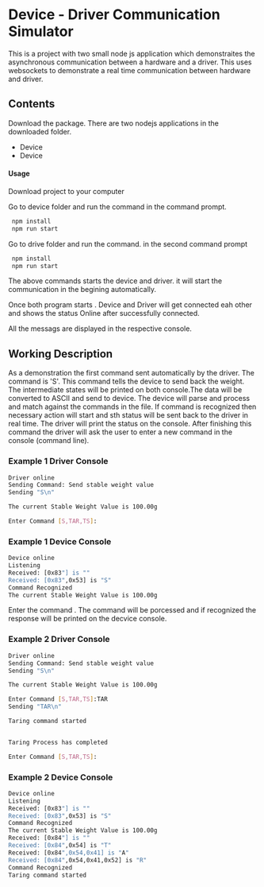 # Device - Driver  Communication Simulator
This is a project with two small node js application which demonstraites the asynchronous communication between a hardware and a driver. This uses websockets to demonstrate a real time communication between hardware and driver.

## Contents

Download the package. There are two nodejs applications in the downloaded folder.
- Device 
- Device 

#### Usage

Download project to your computer

Go to device folder and run the command in the command prompt.

```bash
 npm install
 npm run start
```


Go to drive folder and run the command. in the second command prompt

```bash
 npm install
 npm run start
```


The above commands starts the device and driver. it will start the communication in the begining automatically. 

Once both program starts . Device and Driver will get connected eah other and shows the status Online after successfully connected.

All the messags are displayed in the respective console.

## Working Description

As a demonstration the first command sent automatically by the driver. 
The command is 'S'. This command tells the device to send back the weight.
The intermediate states will be printed on both console.The data will be converted to ASCII and send to device. The device will parse and process and match against the commands in the file. If command is recognized then necessary action will start and sth status will be sent back to the driver in real time. 
The driver will print the status on the console.
After finishing this command the driver will ask the user to enter a new command in the console (command line).

### Example 1 Driver Console

```bash
Driver online
Sending Command: Send stable weight value
Sending "S\n"

The current Stable Weight Value is 100.00g

Enter Command [S,TAR,TS]:
```
### Example 1 Device Console

```bash
Device online
Listening
Received: [0x83"] is ""
Received: [0x83",0x53] is "S"
Command Recognized
The current Stable Weight Value is 100.00g

```
Enter the command . The command will be porcessed and if recognized the response will be printed on the decvice console.

### Example 2  Driver Console

```bash
Driver online
Sending Command: Send stable weight value
Sending "S\n"

The current Stable Weight Value is 100.00g

Enter Command [S,TAR,TS]:TAR
Sending "TAR\n"

Taring command started


Taring Process has completed

Enter Command [S,TAR,TS]:
```
### Example 2 Device Console

```bash
Device online
Listening
Received: [0x83"] is ""
Received: [0x83",0x53] is "S"
Command Recognized
The current Stable Weight Value is 100.00g
Received: [0x84"] is ""
Received: [0x84",0x54] is "T"
Received: [0x84",0x54,0x41] is "A"
Received: [0x84",0x54,0x41,0x52] is "R"
Command Recognized
Taring command started

```


